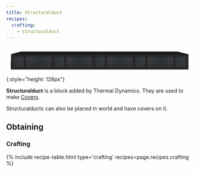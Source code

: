 ```yaml
---
title: Structuralduct
recipes:
  crafting:
    - structuralduct
---
```


![Structuralducts](/assets/images/thermal-dynamics/structuralducts.png){:style="height: 128px"} 

**Structuralduct** is a block added by Thermal Dynamics. They are used to make [Covers](/docs/thermal-dynamics/attachments/covers/). 

Structuralducts can also be placed in world and have covers on it. 

Obtaining
---------

### Crafting
{% include recipe-table.html type='crafting' recipes=page.recipes.crafting %}